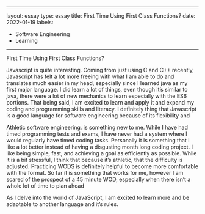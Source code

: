 
---
layout: essay
type: essay
title: First Time Using First Class Functions? 
date: 2022-01-19
labels:
  - Software Engineering
  - Learning
---

First Time Using First Class Functions? 

Javascript is quite interesting. Coming from just using C and C++ recently, Javascript has felt a lot more freeing with what I am able to do and translates much easier in my head, especially since I learned java as my first major language. I did learn a lot of things, even though it’s similar to java, there were a lot of new mechanics to learn especially with the ES6 portions. That being said, I am excited to learn and apply it and expand my coding and programming skills and literacy. I definitely thing that Javascript is a good language for software engineering because of its flexibility and

Athletic software engineering. is something new to me. While I have had timed programming tests and exams, I have never had a system where I would regularly have timed coding tasks. Personally it is something that I like a lot better instead of having a disgusting month long coding project. I like being simple, fast, and achieving a goal as efficiently as possible. While it is a bit stressful, I think that because it’s athletic, that the difficulty is adjusted. Practicing WODS is definitely helpful to become more comfortable with the format. So far it is something that works for me, however I am scared of the prospect of a 45 minute WOD, especially when there isn’t a whole lot of time to plan ahead

As I delve into the world of JavaScript, I am excited to learn more and be adaptable to another language and it’s rules.
